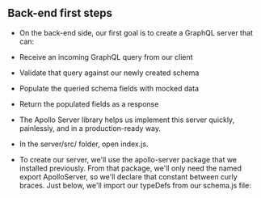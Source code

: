 ## Back-end first steps

- On the back-end side, our first goal is to create a GraphQL server that can:

- Receive an incoming GraphQL query from our client
- Validate that query against our newly created schema
- Populate the queried schema fields with mocked data
- Return the populated fields as a response
- The Apollo Server library helps us implement this server quickly, painlessly, and in a production-ready way.

- In the server/src/ folder, open index.js.

- To create our server, we'll use the apollo-server package that we installed previously. From that package, we'll only need the named export ApolloServer, so we'll declare that constant between curly braces. Just below, we'll import our typeDefs from our schema.js file:

